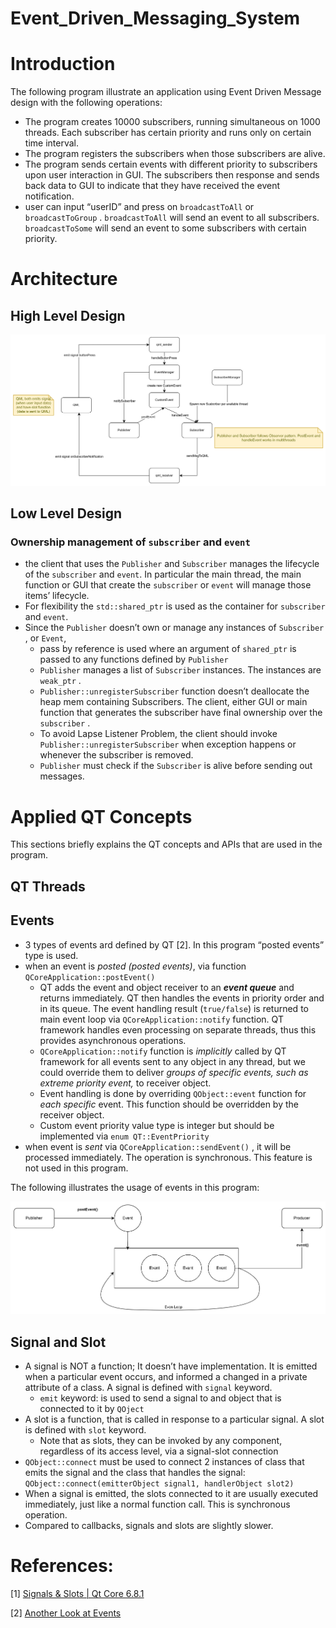 # Event_Driven_Messaging_System

# Introduction

The following program illustrate an application using Event Driven Message design with the following operations:

- The program creates 10000 subscribers, running simultaneous on 1000 threads. Each subscriber has certain priority and runs only on certain time interval.
- The program registers the subscribers when those subscribers are alive.
- The program sends certain events with different priority to subscribers upon user interaction in GUI. The subscribers then response and sends back data to GUI to indicate that they have received the event notification.
- user can input “userID” and press on `broadcastToAll`  or `broadcastToGroup` . `broadcastToAll` will send an event to all subscribers. `broadcastToSome` will send an event to some subscribers with certain priority.

# Architecture

## High Level Design

![image.png](image.png)

## Low Level Design

### Ownership management of  `subscriber` and `event`

- the client that uses the `Publisher` and `Subscriber` manages the lifecycle of the  `subscriber` and `event`.  In particular the main thread, the main function or GUI that create the `subscriber`  or `event`  will manage those items’ lifecycle.
- For flexibility the `std::shared_ptr`  is used as the container for `subscriber` and `event`.
- Since the `Publisher` doesn’t own or manage any instances of `Subscriber` , or `Event`,
    - pass by reference is used where an argument of `shared_ptr` is passed to any functions defined by `Publisher`
    - `Publisher`  manages a list of `Subscriber`  instances. The instances are `weak_ptr` .
    - `Publisher::unregisterSubscriber`  function doesn’t deallocate the heap mem containing Subscribers. The client, either GUI or main function that generates the subscriber have final ownership over the `subscriber` .
    - To avoid Lapse Listener Problem, the client should invoke `Publisher::unregisterSubscriber`  when exception happens or whenever the subscriber is removed.
    - `Publisher` must check if the `Subscriber` is alive before sending out messages.

# Applied QT Concepts

This sections briefly explains the QT concepts and APIs that are used in the program.

## QT Threads

## Events

- 3 types of events ard defined by QT [2]. In this program “posted events” type is used.
- when an event is *posted (posted events)*, via function `QCoreApplication::postEvent()`
    - QT adds the event and object receiver to an ***event queue*** and returns immediately. QT then handles the events in priority order and in its queue. The event handling result (`true/false`) is returned to main event loop via `QCoreApplication::notify` function. QT framework handles even processing on separate threads, thus  this provides asynchronous operations.
    - `QCoreApplication::notify` function is *implicitly* called by QT framework for all events sent to any object in any thread, but we could override them to deliver *groups of specific events,  such as extreme priority event,* to receiver object.
    - Event handling is done by overriding `QObject::event`  function for *each specific* event. This function should be overridden by the receiver object.
    - Custom event priority value type is integer but should be implemented via `enum QT::EventPriority`
- when event is *sent* via `QCoreApplication::sendEvent()` , it will be processed immediately. The operation is synchronous. This feature is not used in this program.

The following illustrates the usage of events in this program:

![image.png](image%201.png)

## Signal and Slot

- A signal is NOT a function; It doesn’t have implementation. It is emitted when a particular event occurs, and informed a changed in a private attribute of a class. A signal is defined with `signal` keyword.
    - `emit`  keyword:  is used to send a signal to and object that is connected to it by `QOject`
- A slot is a function, that is called in response to a particular signal. A slot is defined with `slot` keyword.
    - Note that as slots, they can be invoked by any component, regardless of its access level, via a signal-slot connection
- `QObject::connect` must be used to connect 2 instances of class that emits the signal and the class that handles the signal: `QObject::connect(emitterObject signal1, handlerObject slot2)`
- When a signal is emitted, the slots connected to it are usually executed immediately, just like a normal function call. This is synchronous operation.
- Compared to callbacks, signals and slots are slightly slower.

# References:

[1] [Signals & Slots | Qt Core 6.8.1](https://doc.qt.io/qt-6/signalsandslots.html)

[2] [Another Look at Events](https://doc.qt.io/archives/qq/qq11-events.html)